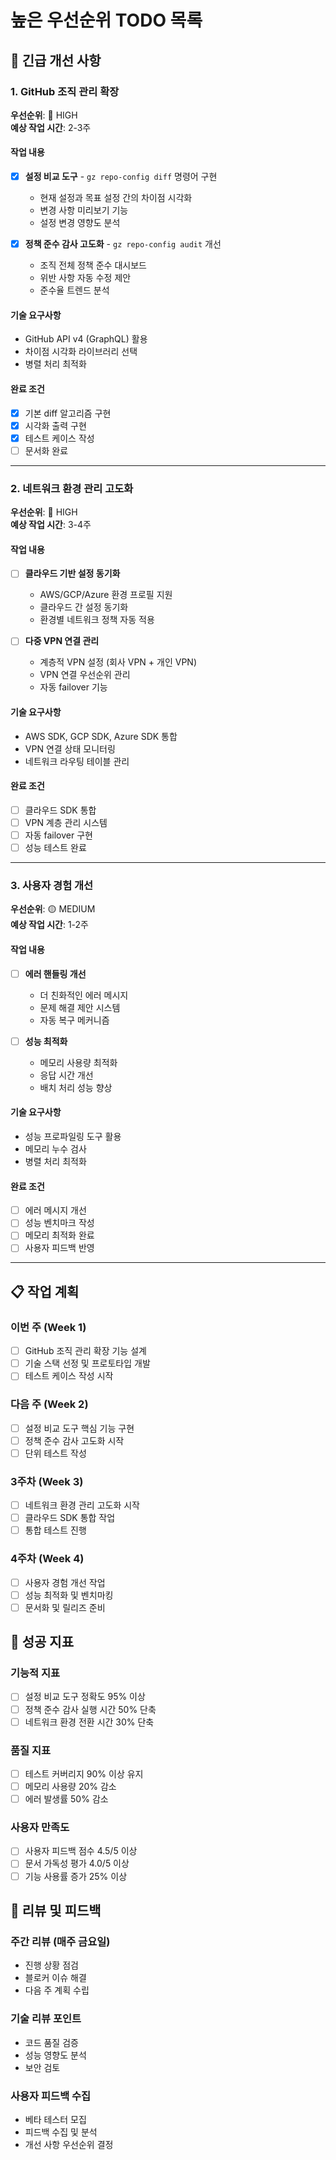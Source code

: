 # 높은 우선순위 TODO 목록

## 🚨 긴급 개선 사항

### 1. GitHub 조직 관리 확장
**우선순위**: 🔴 HIGH  
**예상 작업 시간**: 2-3주

#### 작업 내용
- [x] **설정 비교 도구** - `gz repo-config diff` 명령어 구현
  - 현재 설정과 목표 설정 간의 차이점 시각화
  - 변경 사항 미리보기 기능
  - 설정 변경 영향도 분석

- [x] **정책 준수 감사 고도화** - `gz repo-config audit` 개선
  - 조직 전체 정책 준수 대시보드
  - 위반 사항 자동 수정 제안
  - 준수율 트렌드 분석

#### 기술 요구사항
- GitHub API v4 (GraphQL) 활용
- 차이점 시각화 라이브러리 선택
- 병렬 처리 최적화

#### 완료 조건
- [x] 기본 diff 알고리즘 구현
- [x] 시각화 출력 구현
- [x] 테스트 케이스 작성
- [ ] 문서화 완료

---

### 2. 네트워크 환경 관리 고도화
**우선순위**: 🔴 HIGH  
**예상 작업 시간**: 3-4주

#### 작업 내용
- [ ] **클라우드 기반 설정 동기화**
  - AWS/GCP/Azure 환경 프로필 지원
  - 클라우드 간 설정 동기화
  - 환경별 네트워크 정책 자동 적용

- [ ] **다중 VPN 연결 관리**
  - 계층적 VPN 설정 (회사 VPN + 개인 VPN)
  - VPN 연결 우선순위 관리
  - 자동 failover 기능

#### 기술 요구사항
- AWS SDK, GCP SDK, Azure SDK 통합
- VPN 연결 상태 모니터링
- 네트워크 라우팅 테이블 관리

#### 완료 조건
- [ ] 클라우드 SDK 통합
- [ ] VPN 계층 관리 시스템
- [ ] 자동 failover 구현
- [ ] 성능 테스트 완료

---

### 3. 사용자 경험 개선
**우선순위**: 🟡 MEDIUM  
**예상 작업 시간**: 1-2주

#### 작업 내용
- [ ] **에러 핸들링 개선**
  - 더 친화적인 에러 메시지
  - 문제 해결 제안 시스템
  - 자동 복구 메커니즘

- [ ] **성능 최적화**
  - 메모리 사용량 최적화
  - 응답 시간 개선
  - 배치 처리 성능 향상

#### 기술 요구사항
- 성능 프로파일링 도구 활용
- 메모리 누수 검사
- 병렬 처리 최적화

#### 완료 조건
- [ ] 에러 메시지 개선
- [ ] 성능 벤치마크 작성
- [ ] 메모리 최적화 완료
- [ ] 사용자 피드백 반영

---

## 📋 작업 계획

### 이번 주 (Week 1)
- [ ] GitHub 조직 관리 확장 기능 설계
- [ ] 기술 스택 선정 및 프로토타입 개발
- [ ] 테스트 케이스 작성 시작

### 다음 주 (Week 2)
- [ ] 설정 비교 도구 핵심 기능 구현
- [ ] 정책 준수 감사 고도화 시작
- [ ] 단위 테스트 작성

### 3주차 (Week 3)
- [ ] 네트워크 환경 관리 고도화 시작
- [ ] 클라우드 SDK 통합 작업
- [ ] 통합 테스트 진행

### 4주차 (Week 4)
- [ ] 사용자 경험 개선 작업
- [ ] 성능 최적화 및 벤치마킹
- [ ] 문서화 및 릴리즈 준비

## 🎯 성공 지표

### 기능적 지표
- [ ] 설정 비교 도구 정확도 95% 이상
- [ ] 정책 준수 감사 실행 시간 50% 단축
- [ ] 네트워크 환경 전환 시간 30% 단축

### 품질 지표
- [ ] 테스트 커버리지 90% 이상 유지
- [ ] 메모리 사용량 20% 감소
- [ ] 에러 발생률 50% 감소

### 사용자 만족도
- [ ] 사용자 피드백 점수 4.5/5 이상
- [ ] 문서 가독성 평가 4.0/5 이상
- [ ] 기능 사용률 증가 25% 이상

## 🔄 리뷰 및 피드백

### 주간 리뷰 (매주 금요일)
- 진행 상황 점검
- 블로커 이슈 해결
- 다음 주 계획 수립

### 기술 리뷰 포인트
- 코드 품질 검증
- 성능 영향도 분석
- 보안 검토

### 사용자 피드백 수집
- 베타 테스터 모집
- 피드백 수집 및 분석
- 개선 사항 우선순위 결정